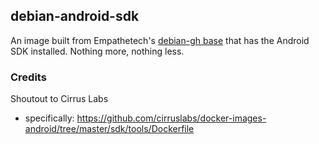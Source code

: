 ## debian-android-sdk

An image built from Empathetech's [debian-gh base](../debian-gh/Dockerfile) that has the Android SDK installed. Nothing more, nothing less.

### Credits

Shoutout to Cirrus Labs
* specifically: https://github.com/cirruslabs/docker-images-android/tree/master/sdk/tools/Dockerfile